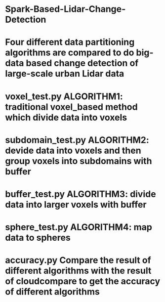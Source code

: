 # Spark-Based-Lidar-Change-Detection

# Four different data partitioning algorithms are compared to do big-data based change detection of large-scale urban Lidar data

# voxel_test.py ALGORITHM1: traditional voxel_based method which divide data into voxels

# subdomain_test.py ALGORITHM2: devide data into voxels and then group voxels into subdomains with buffer

# buffer_test.py ALGORITHM3: divide data into larger voxels with buffer

# sphere_test.py ALGORITHM4: map data to spheres 

# accuracy.py Compare the result of different algorithms with the result of cloudcompare to get the accuracy of different algorithms
